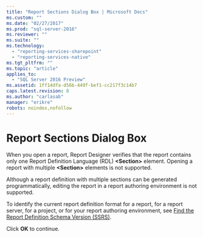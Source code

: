 ```yaml
---
title: "Report Sections Dialog Box | Microsoft Docs"
ms.custom: ""
ms.date: "02/27/2017"
ms.prod: "sql-server-2016"
ms.reviewer: ""
ms.suite: ""
ms.technology: 
  - "reporting-services-sharepoint"
  - "reporting-services-native"
ms.tgt_pltfrm: ""
ms.topic: "article"
applies_to: 
  - "SQL Server 2016 Preview"
ms.assetid: 1ff14dfa-d56b-449f-bef1-cc217f3c14b7
caps.latest.revision: 8
ms.author: "carlasab"
manager: "erikre"
robots: noindex,nofollow
---
```

# Report Sections Dialog Box
  When you open a report, Report Designer verifies that the report contains only one Report Definition Language (RDL) **\<Section>** element. Opening a report with multiple **\<Section>** elements is not supported.  
  
 Although a report definition with multiple sections can be generated programmatically, editing the report in a report authoring environment is not supported.  
  
 To identify the current report definition format for a report, for a report server, for a project, or for your report authoring environment, see [Find the Report Definition Schema Version &#40;SSRS&#41;](../reporting-services/reports/find-the-report-definition-schema-version-ssrs.md).  
  
 Click **OK** to continue.  
  
  